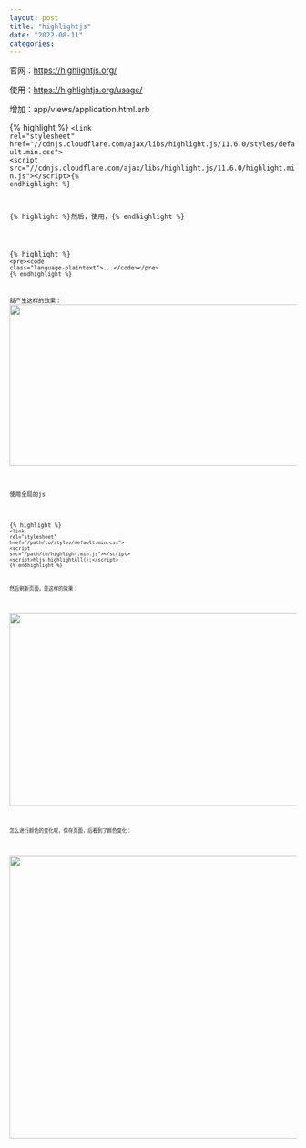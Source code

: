 ```yaml
---
layout: post
title: "highlightjs"
date: "2022-08-11"
categories: 
---
```

<p>官网：<a href="https://highlightjs.org/">https://highlightjs.org/</a></p>

<p>使用：<a href="https://highlightjs.org/usage/">https://highlightjs.org/usage/</a></p>

<p>增加：app/views/application.html.erb</p>

{% highlight %}
<code class="hljs language-xml"><span class="hljs-tag">&lt;<span class="hljs-name">link</span> <span class="hljs-attr">rel</span>=<span class="hljs-string">&quot;stylesheet&quot;</span>
      <span class="hljs-attr">href</span>=<span class="hljs-string">&quot;//cdnjs.cloudflare.com/ajax/libs/highlight.js/11.6.0/styles/default.min.css&quot;</span>&gt;</span>
<span class="hljs-tag">&lt;<span class="hljs-name">script</span> <span class="hljs-attr">src</span>=<span class="hljs-string">&quot;//cdnjs.cloudflare.com/ajax/libs/highlight.js/11.6.0/highlight.min.js&quot;</span>&gt;</span><span class="hljs-tag">&lt;/<span class="hljs-name">script</span>&gt;</span>{% endhighlight %}

<p>{% highlight %}然后，使用，{% endhighlight %}</p>

{% highlight %}
<code class="language-html hljs language-xml"><span class="hljs-tag">&lt;<span class="hljs-name">pre</span>&gt;</span><span class="hljs-tag">&lt;<span class="hljs-name">code</span> <span class="hljs-attr">class</span>=<span class="hljs-string">&quot;language-plaintext&quot;</span>&gt;</span>...<span class="hljs-tag">&lt;/<span class="hljs-name">code</span>&gt;</span><span class="hljs-tag">&lt;/<span class="hljs-name">pre</span>&gt;</span>
{% endhighlight %}

<p>就产生这样的效果：<img height="282" src="/uploads/ckeditor/pictures/206/image-20220811151326-1.png" width="725" /></p>

<p>使用全局的js</p>

{% highlight %}
<code class="language-html hljs language-xml"><span class="hljs-tag">&lt;<span class="hljs-name">link</span> <span class="hljs-attr">rel</span>=<span class="hljs-string">&quot;stylesheet&quot;</span> <span class="hljs-attr">href</span>=<span class="hljs-string">&quot;/path/to/styles/default.min.css&quot;</span>&gt;</span>
<span class="hljs-tag">&lt;<span class="hljs-name">script</span> <span class="hljs-attr">src</span>=<span class="hljs-string">&quot;/path/to/highlight.min.js&quot;</span>&gt;</span><span class="hljs-tag">&lt;/<span class="hljs-name">script</span>&gt;</span>
<span class="hljs-tag">&lt;<span class="hljs-name">script</span>&gt;</span>hljs.highlightAll();<span class="hljs-tag">&lt;/<span class="hljs-name">script</span>&gt;</span>
{% endhighlight %}

<p>然后刷新页面，是这样的效果：</p>

<p><img height="338" src="/uploads/ckeditor/pictures/207/image-20220811151553-2.png" width="744" /></p>

<p>怎么进行颜色的变化呢，保存页面，后看到了颜色变化：</p>

<p><img height="496" src="/uploads/ckeditor/pictures/208/image-20220811151824-1.png" width="727" /></p>

